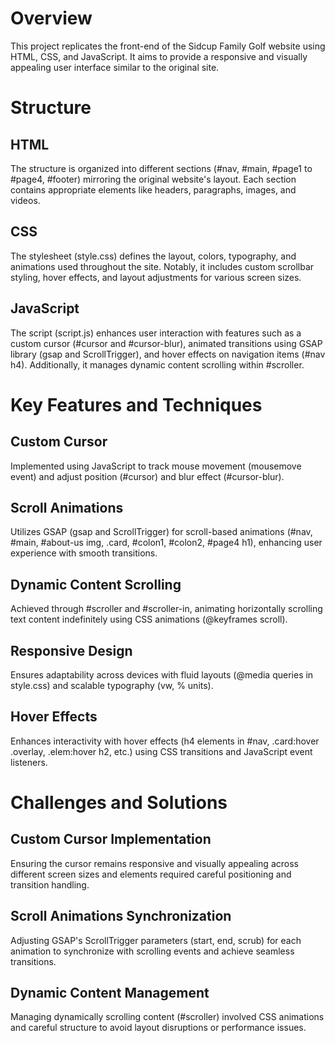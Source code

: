 # Overview
This project replicates the front-end of the Sidcup Family Golf website using HTML, CSS, and JavaScript. It aims to provide a responsive and visually appealing user interface similar to the original site.

# Structure
## HTML
The structure is organized into different sections (#nav, #main, #page1 to #page4, #footer) mirroring the original website's layout. Each section contains appropriate elements like headers, paragraphs, images, and videos.

## CSS
The stylesheet (style.css) defines the layout, colors, typography, and animations used throughout the site. Notably, it includes custom scrollbar styling, hover effects, and layout adjustments for various screen sizes.

## JavaScript
The script (script.js) enhances user interaction with features such as a custom cursor (#cursor and #cursor-blur), animated transitions using GSAP library (gsap and ScrollTrigger), and hover effects on navigation items (#nav h4). Additionally, it manages dynamic content scrolling within #scroller.

# Key Features and Techniques
## Custom Cursor
Implemented using JavaScript to track mouse movement (mousemove event) and adjust position (#cursor) and blur effect (#cursor-blur).

## Scroll Animations
Utilizes GSAP (gsap and ScrollTrigger) for scroll-based animations (#nav, #main, #about-us img, .card, #colon1, #colon2, #page4 h1), enhancing user experience with smooth transitions.

## Dynamic Content Scrolling
Achieved through #scroller and #scroller-in, animating horizontally scrolling text content indefinitely using CSS animations (@keyframes scroll).

## Responsive Design
Ensures adaptability across devices with fluid layouts (@media queries in style.css) and scalable typography (vw, % units).

## Hover Effects
Enhances interactivity with hover effects (h4 elements in #nav, .card:hover .overlay, .elem:hover h2, etc.) using CSS transitions and JavaScript event listeners.

# Challenges and Solutions
## Custom Cursor Implementation
Ensuring the cursor remains responsive and visually appealing across different screen sizes and elements required careful positioning and transition handling.

## Scroll Animations Synchronization
Adjusting GSAP's ScrollTrigger parameters (start, end, scrub) for each animation to synchronize with scrolling events and achieve seamless transitions.

## Dynamic Content Management
Managing dynamically scrolling content (#scroller) involved CSS animations and careful structure to avoid layout disruptions or performance issues.
